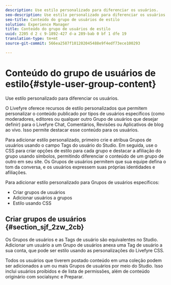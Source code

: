 ```yaml
---
description: Use estilo personalizado para diferenciar os usuários.
seo-description: Use estilo personalizado para diferenciar os usuários.
seo-title: Conteúdo do grupo de usuários de estilo
solution: Experience Manager
title: Conteúdo do grupo de usuários de estilo
uuid: 2205 d 2 c 9-1892-427 d-a 289-bab 0 bf 1 dfe 19
translation-type: tm+mt
source-git-commit: 566ea2587f101202045488e9f4edf73ece100293

---
```



# Conteúdo do grupo de usuários de estilo{#style-user-group-content}

Use estilo personalizado para diferenciar os usuários.

O Livefyre oferece recursos de estilo personalizados que permitem personalizar o conteúdo publicado por tipos de usuários específicos (como moderadores, editores ou qualquer outro Grupo de usuários que desejar definir) para o Livefyre Chat, Comentários, Revisões ou Aplicativos de blog ao vivo. Isso permite destacar esse conteúdo para os usuários.

Para adicionar estilo personalizado, primeiro crie e atribua Grupos de usuários usando o campo Tags do usuário do Studio. Em seguida, use o CSS para criar opções de estilo para cada grupo e destacar a afiliação do grupo usando símbolos, permitindo diferenciar o conteúdo de um grupo de outro em seu site. Os Grupos de usuários permitem que sua equipe defina o tom da conversa, e os usuários expressem suas próprias identidades e afiliações.

Para adicionar estilo personalizado para Grupos de usuários específicos:

* Criar grupos de usuários
* Adicionar usuários a grupos
* Estilo usando CSS

## Criar grupos de usuários {#section_sjf_2zw_2cb}

Os Grupos de usuários e as Tags de usuário são equivalentes no Studio. Adicionar um usuário a um Grupo de usuários anexa uma Tag de usuário a sua conta, que pode ser estilo usando as personalizações do Livefyre CSS.

Todos os usuários que tiverem postado conteúdo em uma coleção podem ser adicionados a um ou mais Grupos de usuários por meio do Studio. Isso inclui usuários proibidos e de lista de permissões, além de conteúdo originário com socialsync e Preparar.
